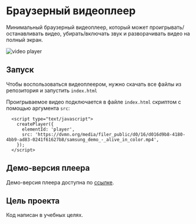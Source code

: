 # Браузерный видеоплеер

Минимальный браузерный видеоплеер, который может проигрывать/останавливать видео, убирать/включать звук и разворачивать видео на полный экран.


![video player](https://user-images.githubusercontent.com/80201470/176458548-480f6b7b-abef-42c3-8723-8196c28e438e.png)

## Запуск
Чтобы воспользоваться видеоплеером, нужно скачать все файлы из репозитория и запустить `index.html`

Проигрываемое видео подключается в файле `index.html` скриптом с помощью аргумента `src`:
```
  <script type="text/javascript">
    createPlayer({
      elementId: 'player',
      src: 'https://dvmn.org/media/filer_public/d0/16/d016d9b8-4180-4bb9-ad83-0241f61627b8/samsung_demo_-_alive_in_color.mp4',
    });
  </script>
```

## Демо-версия плеера
Демо-версия плеера доступна по [ссылке](https://hyggebox.github.io/video_player/).



## Цель проекта
Код написан в учебных целях.
